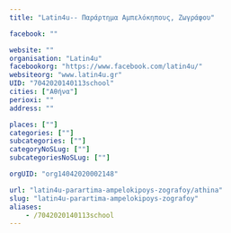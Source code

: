 ```yaml
---
title: "Latin4u-- Παράρτημα Αμπελόκηπους, Ζωγράφου"

facebook: ""

website: ""
organisation: "Latin4u"
facebookorg: "https://www.facebook.com/latin4u/"
websiteorg: "www.latin4u.gr"
UID: "7042020140113school"
cities: ["Αθήνα"]
perioxi: ""
address: ""

places: [""]
categories: [""]
subcategories: [""]
categoryNoSLug: [""]
subcategoriesNoSLug: [""]

orgUID: "org14042020002148"

url: "latin4u-parartima-ampelokipoys-zografoy/athina"
slug: "latin4u-parartima-ampelokipoys-zografoy"
aliases:
    - /7042020140113school
---
```





